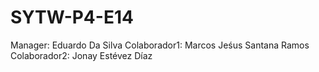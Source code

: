 # SYTW-P4-E14

Manager: Eduardo Da Silva
Colaborador1: Marcos Jeśus Santana Ramos
Colaborador2: Jonay Estévez Díaz
